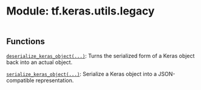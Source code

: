 <div itemscope itemtype="http://developers.google.com/ReferenceObject">
<meta itemprop="name" content="tf.keras.utils.legacy" />
<meta itemprop="path" content="Stable" />
</div>

# Module: tf.keras.utils.legacy

<!-- Insert buttons and diff -->

<table class="tfo-notebook-buttons tfo-api nocontent" align="left">

</table>







## Functions

[`deserialize_keras_object(...)`](../../../tf/keras/utils/legacy/deserialize_keras_object.md): Turns the serialized form of a Keras object back into an actual object.

[`serialize_keras_object(...)`](../../../tf/keras/utils/legacy/serialize_keras_object.md): Serialize a Keras object into a JSON-compatible representation.


